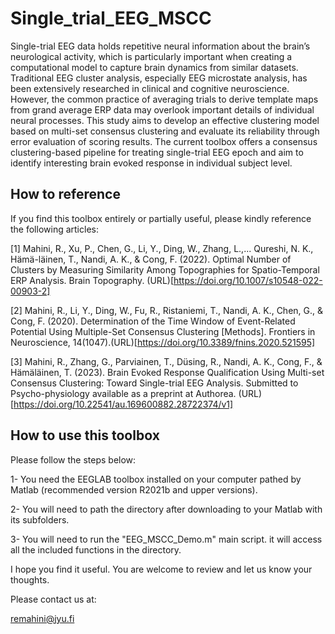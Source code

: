 # Single_trial_EEG_MSCC
Single-trial EEG data holds repetitive neural information about the brain’s neurological activity, which is particularly important when creating a computational model to capture brain dynamics from similar datasets. Traditional EEG cluster analysis, especially EEG microstate analysis, has been extensively researched in clinical and cognitive neuroscience. However, the common practice of averaging trials to derive template maps from grand average ERP data may overlook important details of individual neural processes. This study aims to develop an effective clustering model based on multi-set consensus clustering and evaluate its reliability through error evaluation of scoring results.
The current toolbox offers a consensus clustering-based pipeline for treating single-trial EEG epoch and aim to identify interesting brain evoked response in individual subject level.
## How to reference
If you find this toolbox entirely or partially useful, please kindly reference the following articles:

[1] Mahini, R., Xu, P., Chen, G., Li, Y., Ding, W., Zhang, L.,... Qureshi, N. K., Hämä-läinen, T., Nandi, A. K., & Cong, F. (2022). Optimal Number of Clusters by Measuring Similarity Among Topographies for Spatio-Temporal ERP Analysis. Brain Topography. (URL)[https://doi.org/10.1007/s10548-022-00903-2]

[2] Mahini, R., Li, Y., Ding, W., Fu, R., Ristaniemi, T., Nandi, A. K., Chen, G., & Cong, F. (2020). Determination of the Time Window of Event-Related Potential Using Multiple-Set Consensus Clustering [Methods]. Frontiers in Neuroscience, 14(1047).(URL)[https://doi.org/10.3389/fnins.2020.521595]

[3] Mahini, R., Zhang, G., Parviainen, T., Düsing, R., Nandi, A. K., Cong, F., & Hämäläinen, T. (2023). Brain Evoked Response Qualification Using Multi-set Consensus Clustering: Toward Single-trial EEG Analysis. Submitted to Psycho-physiology available as a preprint at Authorea. (URL)[https://doi.org/10.22541/au.169600882.28722374/v1]


## How to use this toolbox
Please follow the steps below:

1- You need the EEGLAB toolbox installed on your computer pathed by Matlab (recommended version R2021b and upper versions).

2- You will need to path the directory after downloading to your Matlab with its subfolders.

3- You will need to run the "EEG_MSCC_Demo.m" main script. it will access all the included functions in the directory.

I hope you find it useful. You are welcome to review and let us know your thoughts.

Please contact us at:

remahini@jyu.fi
